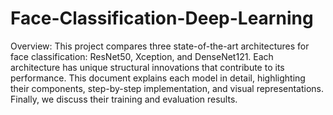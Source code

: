 # Face-Classification-Deep-Learning
Overview: 
This project compares three state-of-the-art architectures for face classification: ResNet50, 
Xception, and DenseNet121. Each architecture has unique structural innovations that 
contribute to its performance. This document explains each model in detail, highlighting 
their components, step-by-step implementation, and visual representations. Finally, we 
discuss their training and evaluation results. 
